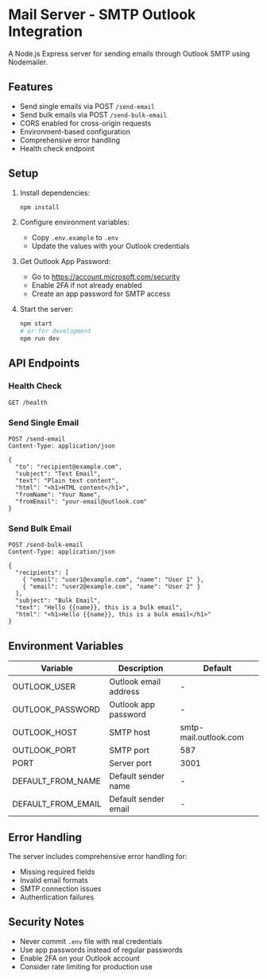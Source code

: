 # Mail Server - SMTP Outlook Integration

A Node.js Express server for sending emails through Outlook SMTP using Nodemailer.

## Features

- Send single emails via POST `/send-email`
- Send bulk emails via POST `/send-bulk-email`
- CORS enabled for cross-origin requests
- Environment-based configuration
- Comprehensive error handling
- Health check endpoint

## Setup

1. Install dependencies:
   ```bash
   npm install
   ```

2. Configure environment variables:
   - Copy `.env.example` to `.env`
   - Update the values with your Outlook credentials

3. Get Outlook App Password:
   - Go to https://account.microsoft.com/security
   - Enable 2FA if not already enabled
   - Create an app password for SMTP access

4. Start the server:
   ```bash
   npm start
   # or for development
   npm run dev
   ```

## API Endpoints

### Health Check
```
GET /health
```

### Send Single Email
```
POST /send-email
Content-Type: application/json

{
  "to": "recipient@example.com",
  "subject": "Test Email",
  "text": "Plain text content",
  "html": "<h1>HTML content</h1>",
  "fromName": "Your Name",
  "fromEmail": "your-email@outlook.com"
}
```

### Send Bulk Email
```
POST /send-bulk-email
Content-Type: application/json

{
  "recipients": [
    { "email": "user1@example.com", "name": "User 1" },
    { "email": "user2@example.com", "name": "User 2" }
  ],
  "subject": "Bulk Email",
  "text": "Hello {{name}}, this is a bulk email",
  "html": "<h1>Hello {{name}}, this is a bulk email</h1>"
}
```

## Environment Variables

| Variable | Description | Default |
|----------|-------------|---------|
| OUTLOOK_USER | Outlook email address | - |
| OUTLOOK_PASSWORD | Outlook app password | - |
| OUTLOOK_HOST | SMTP host | smtp-mail.outlook.com |
| OUTLOOK_PORT | SMTP port | 587 |
| PORT | Server port | 3001 |
| DEFAULT_FROM_NAME | Default sender name | - |
| DEFAULT_FROM_EMAIL | Default sender email | - |

## Error Handling

The server includes comprehensive error handling for:
- Missing required fields
- Invalid email formats
- SMTP connection issues
- Authentication failures

## Security Notes

- Never commit `.env` file with real credentials
- Use app passwords instead of regular passwords
- Enable 2FA on your Outlook account
- Consider rate limiting for production use
